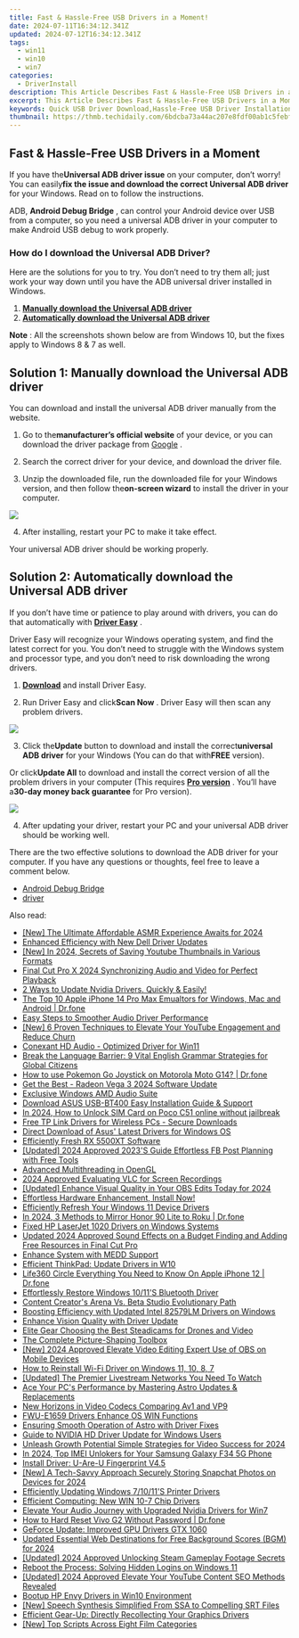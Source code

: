 ```yaml
---
title: Fast & Hassle-Free USB Drivers in a Moment!
date: 2024-07-11T16:34:12.341Z
updated: 2024-07-12T16:34:12.341Z
tags:
  - win11
  - win10
  - win7
categories:
  - DriverInstall
description: This Article Describes Fast & Hassle-Free USB Drivers in a Moment!
excerpt: This Article Describes Fast & Hassle-Free USB Drivers in a Moment!
keywords: Quick USB Driver Download,Hassle-Free USB Driver Installation,Instant USB Drivers on PC/Mac,Easy-to-Use USB Software for Windows & macOS,Fast and Reliable USB Driver Tools,Automated USB Driver Support,One-Click USB Device Management
thumbnail: https://thmb.techidaily.com/6bdcba73a44ac207e8fdf00ab1c5febff71a5d180b14959fd7d55488ff318cda.jpg
---
```


## Fast & Hassle-Free USB Drivers in a Moment

 If you have the**Universal ADB driver issue** on your computer, don’t worry! You can easily**fix the issue and download the correct Universal ADB driver** for your Windows. Read on to follow the instructions.

 ADB, **Android Debug Bridge** , can control your Android device over USB from a computer, so you need a universal ADB driver in your computer to make Android USB debug to work properly.

### How do I download the Universal ADB Driver?

 Here are the solutions for you to try. You don’t need to try them all; just work your way down until you have the ADB universal driver installed in Windows.

1. [**Manually download the Universal ADB driver**](#Solution1)
2. [**Automatically download the Universal ADB driver**](#Solution2)

**Note** : All the screenshots shown below are from Windows 10, but the fixes apply to Windows 8 & 7 as well.

## **Solution 1: Manually download the Universal ADB driver**

 You can download and install the universal ADB driver manually from the website.

 1) Go to the**manufacturer’s official website** of your device, or you can download the driver package from [Google](https://developer.android.com/studio/run/win-usb.html) .

 2) Search the correct driver for your device, and download the driver file.

 3) Unzip the downloaded file, run the downloaded file for your Windows version, and then follow the**on-screen wizard** to install the driver in your computer.

![](https://images.drivereasy.com/wp-content/uploads/2018/03/img_5aab893956687.png)

4) After installing, restart your PC to make it take effect.

Your universal ADB driver should be working properly.

## **Solution 2: Automatically download the Universal ADB driver**

 If you don’t have time or patience to play around with drivers, you can do that automatically with **[Driver Easy](https://tools.techidaily.com/drivereasy/download/)**  .

 Driver Easy will recognize your Windows operating system, and find the latest correct for you. You don’t need to struggle with the Windows system and processor type, and you don’t need to risk downloading the wrong drivers.

 1) **[Download](https://tools.techidaily.com/drivereasy/download/)**  and install Driver Easy.

 2) Run Driver Easy and click**Scan Now** . Driver Easy will then scan any problem drivers.

![](https://images.drivereasy.com/wp-content/uploads/2018/03/img_5aa7822147f07.png)

 3) Click the**Update** button to download and install the correct**universal ADB driver** for your Windows (You can do that with**FREE** version).

 Or click**Update All** to download and install the correct version of all the problem drivers in your computer (This requires **[Pro version](https://tools.techidaily.com/drivereasy/download/)**  . You’ll have a**30-day money back guarantee** for Pro version).

![](https://images.drivereasy.com/wp-content/uploads/2018/03/img_5aab95e441a50.jpg)

 4) After updating your driver, restart your PC and your universal ADB driver should be working well.

 There are the two effective solutions to download the ADB driver for your computer. If you have any questions or thoughts, feel free to leave a comment below.

* [Android Debug Bridge](https://store.drivereasy.com/order/cart.php?PRODS=4731822&QTY=1&AFFILIATE=108875)
* [driver](https://tools.techidaily.com/drivereasy/download/)

<ins class="adsbygoogle"
     style="display:block"
     data-ad-format="autorelaxed"
     data-ad-client="ca-pub-7571918770474297"
     data-ad-slot="1223367746"></ins>



<ins class="adsbygoogle"
     style="display:block"
     data-ad-client="ca-pub-7571918770474297"
     data-ad-slot="8358498916"
     data-ad-format="auto"
     data-full-width-responsive="true"></ins>

<span class="atpl-alsoreadstyle">Also read:</span>
<div><ul>
<li><a href="https://vp-tips.techidaily.com/new-the-ultimate-affordable-asmr-experience-awaits-for-2024/"><u>[New] The Ultimate Affordable ASMR Experience Awaits for 2024</u></a></li>
<li><a href="https://driver-install.techidaily.com/enhanced-efficiency-with-new-dell-driver-updates/"><u>Enhanced Efficiency with New Dell Driver Updates</u></a></li>
<li><a href="https://youtube-blog.techidaily.com/n-2024-secrets-of-saving-youtube-thumbnails-in-various-formats/"><u>[New] In 2024, Secrets of Saving Youtube Thumbnails in Various Formats</u></a></li>
<li><a href="https://smart-video-creator.techidaily.com/final-cut-pro-x-2024-synchronizing-audio-and-video-for-perfect-playback/"><u>Final Cut Pro X 2024 Synchronizing Audio and Video for Perfect Playback</u></a></li>
<li><a href="https://driver-install.techidaily.com/2-ways-to-update-nvidia-drivers-quickly-and-easily/"><u>2 Ways to Update Nvidia Drivers. Quickly & Easily!</u></a></li>
<li><a href="https://screen-mirror.techidaily.com/the-top-10-apple-iphone-14-pro-max-emualtors-for-windows-mac-and-android-drfone-by-drfone-ios/"><u>The Top 10 Apple iPhone 14 Pro Max Emualtors for Windows, Mac and Android | Dr.fone</u></a></li>
<li><a href="https://driver-install.techidaily.com/easy-steps-to-smoother-audio-driver-performance/"><u>Easy Steps to Smoother Audio Driver Performance</u></a></li>
<li><a href="https://youtube-data.techidaily.com/-proven-techniques-to-elevate-your-youtube-engagement-and-reduce-churn/"><u>[New] 6 Proven Techniques to Elevate Your YouTube Engagement and Reduce Churn</u></a></li>
<li><a href="https://driver-install.techidaily.com/conexant-hd-audio-optimized-driver-for-win11/"><u>Conexant HD Audio - Optimized Driver for Win11</u></a></li>
<li><a href="https://mondly-stories.techidaily.com/break-the-language-barrier-9-vital-english-grammar-strategies-for-global-citizens/"><u>Break the Language Barrier: 9 Vital English Grammar Strategies for Global Citizens</u></a></li>
<li><a href="https://android-pokemon-go.techidaily.com/how-to-use-pokemon-go-joystick-on-motorola-moto-g14-drfone-by-drfone-virtual-android/"><u>How to use Pokemon Go Joystick on Motorola Moto G14? | Dr.fone</u></a></li>
<li><a href="https://driver-install.techidaily.com/get-the-best-radeon-vega-3-2024-software-update/"><u>Get the Best - Radeon Vega 3 2024 Software Update</u></a></li>
<li><a href="https://driver-install.techidaily.com/exclusive-windows-amd-audio-suite/"><u>Exclusive Windows AMD Audio Suite</u></a></li>
<li><a href="https://driver-install.techidaily.com/download-asus-usb-bt400-easy-installation-guide-and-support/"><u>Download ASUS USB-BT400 Easy Installation Guide & Support</u></a></li>
<li><a href="https://sim-unlock.techidaily.com/in-2024-how-to-unlock-sim-card-on-poco-c51-online-without-jailbreak-by-drfone-android/"><u>In 2024, How to Unlock SIM Card on Poco C51 online without jailbreak</u></a></li>
<li><a href="https://driver-install.techidaily.com/1720062523656-free-tp-link-drivers-for-wireless-pcs-secure-downloads/"><u>Free TP Link Drivers for Wireless PCs - Secure Downloads</u></a></li>
<li><a href="https://driver-install.techidaily.com/direct-download-of-asus-latest-drivers-for-windows-os/"><u>Direct Download of Asus' Latest Drivers for Windows OS</u></a></li>
<li><a href="https://driver-install.techidaily.com/efficiently-fresh-rx-5500xt-software/"><u>Efficiently Fresh RX 5500XT Software</u></a></li>
<li><a href="https://facebook-videos.techidaily.com/updated-2024-approved-2023s-guide-effortless-fb-post-planning-with-free-tools/"><u>[Updated] 2024 Approved  2023'S Guide  Effortless FB Post Planning with Free Tools</u></a></li>
<li><a href="https://driver-install.techidaily.com/advanced-multithreading-in-opengl/"><u>Advanced Multithreading in OpenGL</u></a></li>
<li><a href="https://screen-sharing-recording.techidaily.com/2024-approved-evaluating-vlc-for-screen-recordings/"><u>2024 Approved  Evaluating VLC for Screen Recordings</u></a></li>
<li><a href="https://visual-screen-recording.techidaily.com/updated-enhance-visual-quality-in-your-obs-edits-today-for-2024/"><u>[Updated] Enhance Visual Quality in Your OBS Edits Today for 2024</u></a></li>
<li><a href="https://driver-install.techidaily.com/1720062446482-effortless-hardware-enhancement-install-now/"><u>Effortless Hardware Enhancement, Install Now!</u></a></li>
<li><a href="https://driver-install.techidaily.com/efficiently-refresh-your-windows-11-device-drivers/"><u>Efficiently Refresh Your Windows 11 Device Drivers</u></a></li>
<li><a href="https://screen-mirror.techidaily.com/in-2024-3-methods-to-mirror-honor-90-lite-to-roku-drfone-by-drfone-android/"><u>In 2024, 3 Methods to Mirror Honor 90 Lite to Roku | Dr.fone</u></a></li>
<li><a href="https://driver-install.techidaily.com/fixed-hp-laserjet-1020-drivers-on-windows-systems/"><u>Fixed HP LaserJet 1020 Drivers on Windows Systems</u></a></li>
<li><a href="https://video-content-creator.techidaily.com/updated-2024-approved-sound-effects-on-a-budget-finding-and-adding-free-resources-in-final-cut-pro/"><u>Updated 2024 Approved Sound Effects on a Budget Finding and Adding Free Resources in Final Cut Pro</u></a></li>
<li><a href="https://driver-install.techidaily.com/enhance-system-with-medd-support/"><u>Enhance System with MEDD Support</u></a></li>
<li><a href="https://driver-install.techidaily.com/efficient-thinkpad-update-drivers-in-w10/"><u>Efficient ThinkPad: Update Drivers in W10</u></a></li>
<li><a href="https://fake-location.techidaily.com/life360-circle-everything-you-need-to-know-on-apple-iphone-12-drfone-by-drfone-virtual-ios/"><u>Life360 Circle Everything You Need to Know On Apple iPhone 12 | Dr.fone</u></a></li>
<li><a href="https://driver-install.techidaily.com/effortlessly-restore-windows-1011s-bluetooth-driver/"><u>Effortlessly Restore Windows 10/11'S Bluetooth Driver</u></a></li>
<li><a href="https://youtube-videos.techidaily.com/content-creators-arena-vs-beta-studio-evolutionary-path/"><u>Content Creator's Arena  Vs. Beta Studio Evolutionary Path</u></a></li>
<li><a href="https://driver-install.techidaily.com/boosting-efficiency-with-updated-intel-82579lm-drivers-on-windows/"><u>Boosting Efficiency with Updated Intel 82579LM Drivers on Windows</u></a></li>
<li><a href="https://driver-install.techidaily.com/enhance-vision-quality-with-driver-update/"><u>Enhance Vision Quality with Driver Update</u></a></li>
<li><a href="https://extra-resources.techidaily.com/elite-gear-choosing-the-best-steadicams-for-drones-and-video/"><u>Elite Gear  Choosing the Best Steadicams for Drones and Video</u></a></li>
<li><a href="https://extra-hints.techidaily.com/the-complete-picture-shaping-toolbox/"><u>The Complete Picture-Shaping Toolbox</u></a></li>
<li><a href="https://digital-screen-recording.techidaily.com/new-2024-approved-elevate-video-editing-expert-use-of-obs-on-mobile-devices/"><u>[New] 2024 Approved  Elevate Video Editing  Expert Use of OBS on Mobile Devices</u></a></li>
<li><a href="https://driver-install.techidaily.com/how-to-reinstall-wi-fi-driver-on-windows-11-10-8-7/"><u>How to Reinstall Wi-Fi Driver on Windows 11, 10, 8, 7</u></a></li>
<li><a href="https://some-guidance.techidaily.com/updated-the-premier-livestream-networks-you-need-to-watch/"><u>[Updated] The Premier Livestream Networks You Need To Watch</u></a></li>
<li><a href="https://driver-install.techidaily.com/ace-your-pcs-performance-by-mastering-astro-updates-and-replacements/"><u>Ace Your PC's Performance by Mastering Astro Updates & Replacements</u></a></li>
<li><a href="https://extra-hints.techidaily.com/new-horizons-in-video-codecs-comparing-av1-and-vp9/"><u>New Horizons in Video Codecs  Comparing Av1 and VP9</u></a></li>
<li><a href="https://driver-install.techidaily.com/fwu-e1659-drivers-enhance-os-win-functions/"><u>FWU-E1659 Drivers Enhance OS WIN Functions</u></a></li>
<li><a href="https://driver-install.techidaily.com/ensuring-smooth-operation-of-astro-with-driver-fixes/"><u>Ensuring Smooth Operation of Astro with Driver Fixes</u></a></li>
<li><a href="https://driver-install.techidaily.com/guide-to-nvidia-hd-driver-update-for-windows-users/"><u>Guide to NVIDIA HD Driver Update for Windows Users</u></a></li>
<li><a href="https://facebook-video-footage.techidaily.com/unleash-growth-potential-simple-strategies-for-video-success-for-2024/"><u>Unleash Growth Potential  Simple Strategies for Video Success for 2024</u></a></li>
<li><a href="https://sim-unlock.techidaily.com/in-2024-top-imei-unlokers-for-your-samsung-galaxy-f34-5g-phone-by-drfone-android/"><u>In 2024, Top IMEI Unlokers for Your Samsung Galaxy F34 5G Phone</u></a></li>
<li><a href="https://driver-install.techidaily.com/install-driver-u-are-u-fingerprint-v45/"><u>Install Driver: U-Are-U Fingerprint V4.5</u></a></li>
<li><a href="https://snapchat-videos.techidaily.com/new-a-tech-savvy-approach-securely-storing-snapchat-photos-on-devices-for-2024/"><u>[New] A Tech-Savvy Approach  Securely Storing Snapchat Photos on Devices for 2024</u></a></li>
<li><a href="https://driver-install.techidaily.com/efficiently-updating-windows-71011s-printer-drivers/"><u>Efficiently Updating Windows 7/10/11'S Printer Drivers</u></a></li>
<li><a href="https://driver-install.techidaily.com/efficient-computing-new-win-10-7-chip-drivers/"><u>Efficient Computing: New WIN 10-7 Chip Drivers</u></a></li>
<li><a href="https://driver-install.techidaily.com/elevate-your-audio-journey-with-upgraded-nvidia-drivers-for-win7/"><u>Elevate Your Audio Journey with Upgraded Nvidia Drivers for Win7</u></a></li>
<li><a href="https://techidaily.com/how-to-hard-reset-vivo-g2-without-password-drfone-by-drfone-reset-android-reset-android/"><u>How to Hard Reset Vivo G2 Without Password | Dr.fone</u></a></li>
<li><a href="https://driver-install.techidaily.com/geforce-update-improved-gpu-drivers-gtx-1060/"><u>GeForce Update: Improved GPU Drivers GTX 1060</u></a></li>
<li><a href="https://audio-shaping.techidaily.com/updated-essential-web-destinations-for-free-background-scores-bgm-for-2024/"><u>Updated Essential Web Destinations for Free Background Scores (BGM) for 2024</u></a></li>
<li><a href="https://screen-mirroring-recording.techidaily.com/updated-2024-approved-unlocking-steam-gameplay-footage-secrets/"><u>[Updated] 2024 Approved  Unlocking Steam Gameplay Footage Secrets</u></a></li>
<li><a href="https://win11-tips.techidaily.com/reboot-the-process-solving-hidden-logins-on-windows-11/"><u>Reboot the Process: Solving Hidden Logins on Windows 11</u></a></li>
<li><a href="https://youtube-tips.techidaily.com/ed-2024-approved-elevate-your-youtube-content-seo-methods-revealed/"><u>[Updated] 2024 Approved  Elevate Your YouTube Content  SEO Methods Revealed</u></a></li>
<li><a href="https://driver-install.techidaily.com/bootup-hp-envy-drivers-in-win10-environment/"><u>Bootup HP Envy Drivers in Win10 Environment</u></a></li>
<li><a href="https://extra-guidance.techidaily.com/new-speech-synthesis-simplified-from-ssa-to-compelling-srt-files/"><u>[New] Speech Synthesis Simplified  From SSA to Compelling SRT Files</u></a></li>
<li><a href="https://driver-install.techidaily.com/efficient-gear-up-directly-recollecting-your-graphics-drivers/"><u>Efficient Gear-Up: Directly Recollecting Your Graphics Drivers</u></a></li>
<li><a href="https://fox-friendly.techidaily.com/new-top-scripts-across-eight-film-categories/"><u>[New] Top Scripts Across Eight Film Categories</u></a></li>
</ul></div>
